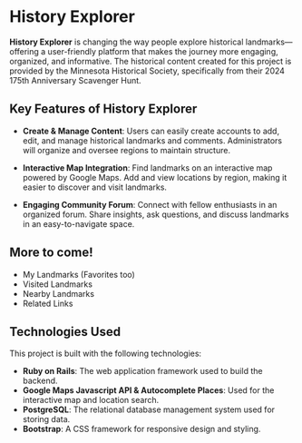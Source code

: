 # History Explorer

**History Explorer** is changing the way people explore historical landmarks—offering a user-friendly platform that makes the journey more engaging, organized, and informative. The historical content created for this project is provided by the Minnesota Historical Society, specifically from their 2024 175th Anniversary Scavenger Hunt.

## Key Features of History Explorer

- **Create & Manage Content**: Users can easily create accounts to add, edit, and manage historical landmarks and comments. Administrators will organize and oversee regions to maintain structure.

- **Interactive Map Integration**: Find landmarks on an interactive map powered by Google Maps. Add and view locations by region, making it easier to discover and visit landmarks.

- **Engaging Community Forum**: Connect with fellow enthusiasts in an organized forum. Share insights, ask questions, and discuss landmarks in an easy-to-navigate space.

## More to come!
- My Landmarks (Favorites too)
- Visited Landmarks
- Nearby Landmarks
- Related Links

## Technologies Used

This project is built with the following technologies:

- **Ruby on Rails**: The web application framework used to build the backend.
- **Google Maps Javascript API & Autocomplete Places**: Used for the interactive map and location search.
- **PostgreSQL**: The relational database management system used for storing data.
- **Bootstrap**: A CSS framework for responsive design and styling.

